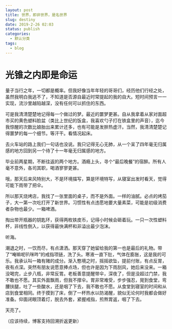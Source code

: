```yaml
---
layout: post
title: 世界，即非世界，是名世界
slug: destiny
date: 2019-2-26 02:03
status: publish
categories:
  - 默认分类
tags:
  - blog
---
```


# 光锥之内即是命运

量子当行之年，一切都是概率。但我好像当年年轻的哥哥们，经历他们行经之处，虽然我明白我逃不了，不知道是否源自最近时常提起的我的自大。短时间预言一一实现，流沙里越陷越深，没有任何可以抓住的东西。

可是我清清楚楚地记得每一个做过的梦。最近的噩梦更甚。自从我拿着从家对面超市买的黄色塑料脸盆（类比上世纪的饭盒，我喜欢勺子打在铁盒里的声音），迄今我惊醒的次数比娘胎出来累计还多，也有可能是发胖热虚汗。当然，我清清楚楚记得噩梦的每一个细节。等汗干。看情况起床。

去火车站的路上我们一句话也没说。我只记得无心无肺，从一个呆了四年毫无归属感的地方回到另一个待了十一年毫无归属感的地方。

毕业前两星期，不断往返的两个地方。酒瘾上头，寻个“最后晚餐”的宿醉。所有人毫不意外，各司其职，喝酒寥寥更甚。

哦，那天后来风特别大，不是环境描写，算是环境特写，从寝室出发时看天，觉得可能下雨带了把伞。

所以那天烧烤店，我找了一张里面的桌子，而不是外面。一样的油腻。必点的烤茄子，大一第一次吃打开了新世界。习惯性有点违愿地要大量素菜，可能是初级消费者杂物也最少。一箱啤酒。

掏出带开瓶器的钥匙环，获得两枚铁皮币，记得小时候会砸着玩。一只一次性塑料杯，非线性倒入，以获得最快满杯和非溢出最少泡沫。

听海。

潮退之时，一饮而尽，有点潇洒。那天穿了她留给我的第一也是最后的礼物。带了“唵嘛呢叭咪吽”的戒指项链，洗了头。寒液一直下肚，气体在膨胀，这是我的可乐。我承认叫一箱有赌的成分。渐入憨境之时，摇摇欲坠，提前付账，有点反胃，夜有点深。突然有朋友说愿意捧点场，但也许是因为下雨刮风，她后来没来。一箱没喝完，止步八瓶，非常反胃。老板善意提醒带伞，深夜了，但是没超过门禁，我不敢也不愿。其实外面飘雨，但我不撑伞。胃非常难受，步步强忍，晃到食堂，弯腰扶腿，吐了一些酸水，还是咽了下去，我不敢也不愿。从食堂到寝室的时间和从店到食堂相同。终于摸到了床，倒了一杯热水以防渴醒，貌似无论何时我都会做好准备。仰面闭眼顶着灯，脱去外套，紧握戒指，煎熬胃返，咽了下去。

天亮了。

（应该待续，博客支持回溯折返更新）

